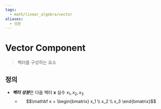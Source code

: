 ```yaml
---
tags:
  - math/linear_algebra/vector
aliases:
  - 성분
---
```

# Vector Component
> 벡터를 구성하는 요소
## 정의
+ ***벡터 성분***은 다음 벡터 $\mathbf x$ 실수 $x_1, x_2, x_3$ 
	+ $$\mathbf x = \begin{bmatrix} x_1 \\ x_2 \\ x_3 \end{bmatrix}$$